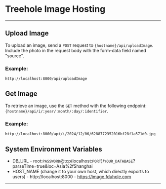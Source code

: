 # Treehole Image Hosting

---
## Upload Image

To upload an image, send a `POST` request to `{hostname}/api/uploadImage`. Include the photo in the request body with the form-data field named "source".

### Example:
    http://localhost:8000/api/uploadImage

## Get Image

To retrieve an image, use the `GET` method with the following endpoint: `{hostname}/api/i/:year/:month/:day/:identifier`.

### Example:
    http://localhost:8000/api/i/2024/12/06/6288772352016bf28f1a571d0.jpg

## System Environment Variables
- DB_URL
      - root:`PASSWORD`@tcp(localhost:`PORT`)/`YOUR_DATABASE`?parseTime=true&loc=Asia%2fShanghai
- HOST_NAME (change it to your own host, which directly exports to users)
      - http://localhost:8000
      - https://image.fduhole.com
---
